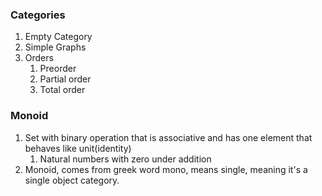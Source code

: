### Categories

1. Empty Category
2. Simple Graphs
3. Orders
   1. Preorder
   2. Partial order
   3. Total order

### Monoid
1. Set with binary operation that is associative and has one element that behaves like unit(identity)
   1. Natural numbers with zero under addition
2. Monoid, comes from greek word mono, means single, meaning it's a single object category.

